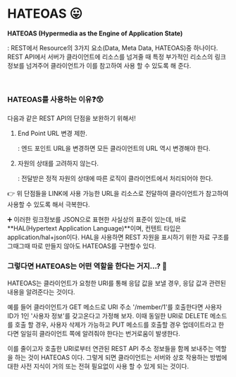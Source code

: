 # HATEOAS 😛

**HATEOAS (Hypermedia as the Engine of Application State)** 

: REST에서 Resource의 3가지 요소(Data, Meta Data, HATEOAS)중 하나이다. REST API에서 서버가 클라이언트에 리소스를 넘겨줄 때 특정 부가적인 리소스의 링크 정보를 넘겨주어 클라이언트가 이를 참고하여 사용 할 수 있도록 해 준다.

<br>

### HATEOAS를 사용하는 이유❓😲

다음과 같은 REST API의 단점을 보완하기 위해서!

1. End Point URL 변경 제한.

   : 엔드 포인트 URL을 변경하면 모든 클라이언트의 URL 역시 변경해야 한다.

2. 자원의 상태를 고려하지 않는다.

   : 전달받은 정적 자원의 상태에 따른 로직이 클라이언트에서 처리되어야 한다.

👉 위 단점들을 LINK에 사용 가능한 URL을 리소스로 전달하여 클라이언트가 참고하여 사용할 수 있도록 해서 극복한다.

➕ 이러한 링크정보를 JSON으로 표현한 사실상의 표준이 있는데, 바로 **HAL(Hypertext Application Language)**이며, 컨텐트 타입은 application/hal+json이다. HAL을 사용하면 REST 자원을 표시하기 위한 자료 구조를 그때그때 따로 만들지 않아도 HATEOAS를 구현할수 있다.

 

### 그렇다면 HATEOAS는 어떤 역할을 한다는 거지...? 🤯

HATEOAS는 클라이언트가 요청한 URI를 통해 응답 값을 보낼 경우, 응답 값과 관련된 내용을 알려준다는 것이다. 

예를 들어 클라이언트가 GET 메소드로 URI 주소 '/member/1'를 호출한다면 사용자 ID가 1인 '사용자 정보'를 갖고온다고 가정해 보자. 이때 동일한 URI로 DELETE 메소드를 호출 할 경우, 사용자 삭제가 가능하고 PUT 메소드를 호출할 경우 업데이트라고 한다면 일일히 클라이언트 쪽에 알려줘야 한다는 번거로움이 발생한다. 

이를 줄이고자 호출한 URI로부터 연관된 REST API 주소 정보들을 함께 보내주는 역할을 하는 것이 HATEOAS 이다. 그렇게 되면 클라이언트는 서버와 상호 작용하는 방법에 대한 사전 지식이 거의 또는 전혀 필요없이 사용 할 수 있게 되는 것이다.